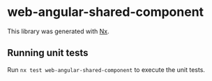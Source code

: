 # web-angular-shared-component

This library was generated with [Nx](https://nx.dev).

## Running unit tests

Run `nx test web-angular-shared-component` to execute the unit tests.
